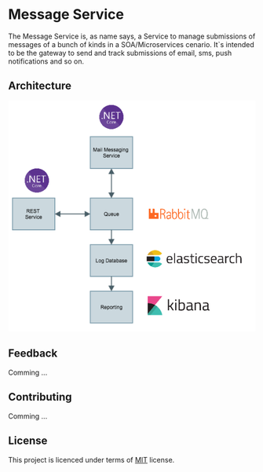 # Message Service

The Message Service is, as name says, a Service to manage submissions of messages of a bunch of kinds in a SOA/Microservices cenario.
It`s intended to be the gateway to send and track submissions of email, sms, push notifications and so on.

## Architecture

![Reference Architecture](docs/images/Architecture.png)

## Feedback

Comming ...

## Contributing

Comming ...

## License

This project is licenced under terms of [MIT](LICENSE.txt) license.